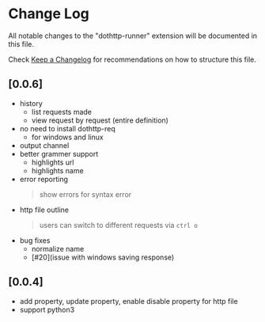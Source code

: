 # Change Log

All notable changes to the "dothttp-runner" extension will be documented in this file.

Check [Keep a Changelog](http://keepachangelog.com/) for recommendations on how to structure this file.


## [0.0.6]

- history
  - list requests made
  - view request by request (entire definition)
- no need to install dothttp-req
  - for windows and linux
- output channel
- better grammer support
  - highlights url
  - highlights name
- error reporting
    > show errors for syntax error
- http file outline
    > users can switch to different requests via `ctrl o`
- bug fixes
  - normalize name 
  - [#20](issue with windows saving response)

## [0.0.4]

- add property, update property, enable disable property for http file
- support python3